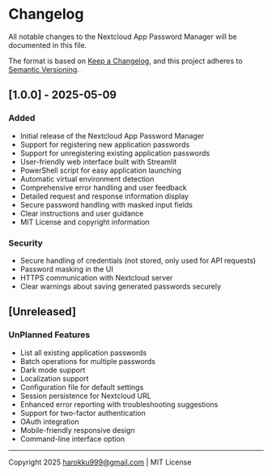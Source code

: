 # Changelog

All notable changes to the Nextcloud App Password Manager will be documented in this file.

The format is based on [Keep a Changelog](https://keepachangelog.com/en/1.0.0/),
and this project adheres to [Semantic Versioning](https://semver.org/spec/v2.0.0.html).

## [1.0.0] - 2025-05-09

### Added
- Initial release of the Nextcloud App Password Manager
- Support for registering new application passwords
- Support for unregistering existing application passwords
- User-friendly web interface built with Streamlit
- PowerShell script for easy application launching
- Automatic virtual environment detection
- Comprehensive error handling and user feedback
- Detailed request and response information display
- Secure password handling with masked input fields
- Clear instructions and user guidance
- MIT License and copyright information

### Security
- Secure handling of credentials (not stored, only used for API requests)
- Password masking in the UI
- HTTPS communication with Nextcloud server
- Clear warnings about saving generated passwords securely

## [Unreleased]

### UnPlanned Features
- List all existing application passwords
- Batch operations for multiple passwords
- Dark mode support
- Localization support
- Configuration file for default settings
- Session persistence for Nextcloud URL
- Enhanced error reporting with troubleshooting suggestions
- Support for two-factor authentication
- OAuth integration
- Mobile-friendly responsive design
- Command-line interface option

---

Copyright 2025 harokku999@gmail.com | MIT License